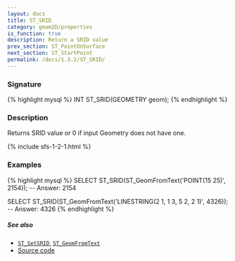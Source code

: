 ```yaml
---
layout: docs
title: ST_SRID
category: geom2D/properties
is_function: true
description: Return a SRID value
prev_section: ST_PointOnSurface
next_section: ST_StartPoint
permalink: /docs/1.3.2/ST_SRID/
---
```


### Signature

{% highlight mysql %}
INT ST_SRID(GEOMETRY geom);
{% endhighlight %}

### Description

Returns SRID value or 0 if input Geometry does not have one.

{% include sfs-1-2-1.html %}

### Examples

{% highlight mysql %}
SELECT ST_SRID(ST_GeomFromText('POINT(15 25)', 2154));
-- Answer: 2154

SELECT ST_SRID(ST_GeomFromText('LINESTRING(2 1, 1 3, 5 2, 2 1)',
               4326));
-- Answer: 4326
{% endhighlight %}

##### See also

* [`ST_SetSRID`](../ST_SetSRID),
[`ST_GeomFromText`](../ST_GeomFromText)
* <a href="https://github.com/orbisgis/h2gis/blob/master/h2gis-functions/src/main/java/org/h2gis/functions/spatial/properties/ST_SRID.java" target="_blank">Source code</a>